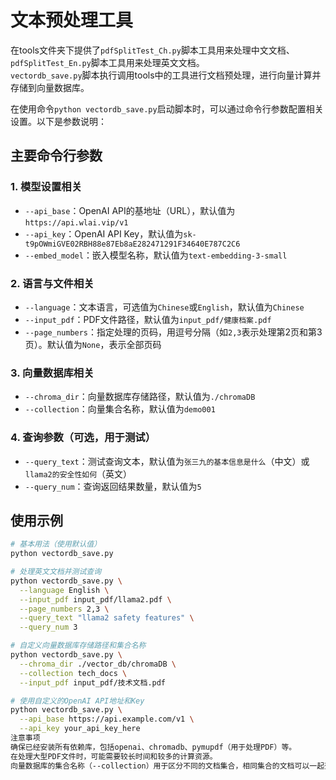 # 文本预处理工具

在tools文件夹下提供了`pdfSplitTest_Ch.py`脚本工具用来处理中文文档、`pdfSplitTest_En.py`脚本工具用来处理英文文档。  
`vectordb_save.py`脚本执行调用tools中的工具进行文档预处理，进行向量计算并存储到向量数据库。

在使用命令`python vectordb_save.py`启动脚本时，可以通过命令行参数配置相关设置。以下是参数说明：

## 主要命令行参数

### 1. 模型设置相关
- `--api_base`：OpenAI API的基地址（URL），默认值为`https://api.wlai.vip/v1`
- `--api_key`：OpenAI API Key，默认值为`sk-t9pOWmiGVE02RBH88e87Eb8aE282471291F34640E787C2C6`
- `--embed_model`：嵌入模型名称，默认值为`text-embedding-3-small`

### 2. 语言与文件相关
- `--language`：文本语言，可选值为`Chinese`或`English`，默认值为`Chinese`
- `--input_pdf`：PDF文件路径，默认值为`input_pdf/健康档案.pdf`
- `--page_numbers`：指定处理的页码，用逗号分隔（如`2,3`表示处理第2页和第3页）。默认值为`None`，表示全部页码

### 3. 向量数据库相关
- `--chroma_dir`：向量数据库存储路径，默认值为`./chromaDB`
- `--collection`：向量集合名称，默认值为`demo001`

### 4. 查询参数（可选，用于测试）
- `--query_text`：测试查询文本，默认值为`张三九的基本信息是什么`（中文）或`llama2的安全性如何`（英文）
- `--query_num`：查询返回结果数量，默认值为`5`

## 使用示例

```bash
# 基本用法（使用默认值）
python vectordb_save.py

# 处理英文文档并测试查询
python vectordb_save.py \
  --language English \
  --input_pdf input_pdf/llama2.pdf \
  --page_numbers 2,3 \
  --query_text "llama2 safety features" \
  --query_num 3

# 自定义向量数据库存储路径和集合名称
python vectordb_save.py \
  --chroma_dir ./vector_db/chromaDB \
  --collection tech_docs \
  --input_pdf input_pdf/技术文档.pdf

# 使用自定义的OpenAI API地址和Key
python vectordb_save.py \
  --api_base https://api.example.com/v1 \
  --api_key your_api_key_here
注意事项
确保已经安装所有依赖库，包括openai、chromadb、pymupdf（用于处理PDF）等。
在处理大型PDF文件时，可能需要较长时间和较多的计算资源。
向量数据库的集合名称（--collection）用于区分不同的文档集合，相同集合的文档可以一起查询。
